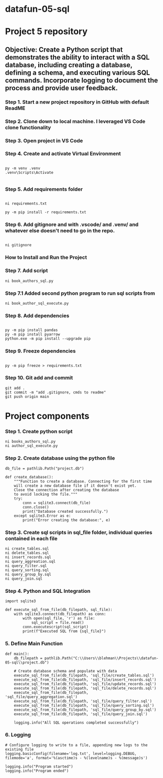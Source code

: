 # datafun-05-sql
# Project 5 repository
## Objective: Create a Python script that demonstrates the ability to interact with a SQL database, including creating a database, defining a schema, and executing various SQL commands. Incorporate logging to document the process and provide user feedback.

### Step 1. Start a new project repository in GitHub with default ReadME

### Step 2.  Clone down to local machine. I leveraged VS Code clone functionality

### Step 3. Open project in VS Code 

### Step 4. Create and activate Virtual Environment

```shell

py -m venv .venv
.venv\Scripts\Activate


```

### Step 5. Add requirements folder

```shell

ni requirements.txt

py -m pip install -r requirements.txt
```

### Step 6. Add gitignore and  with .vscode/ and .venv/ and whatever else doesn't need to go in the repo.

```shell

ni gitignore
```
### How to Install and Run the Project

### Step 7. Add script

```shell
ni book_authors_sql.py
```

### Step 7.1 Added second python program to run sql scripts from
```shell
ni book_author_sql_execute.py
```

### Step 8. Add dependencies

```shell

py -m pip install pandas
py -m pip install pyarrow
python.exe -m pip install --upgrade pip

```

### Step 9. Freeze dependencies

```shell

py -m pip freeze > requirements.txt
```

### Step 10. Git add and commit 

```shell
git add .
git commit -m "add .gitignore, cmds to readme"
git push origin main
```
# Project components

### Step 1. Create python script 
```shell
ni books_authors_sql.py
ni author_sql_execute.py
```
### Step 2. Create database using the python file
```shell
db_file = pathlib.Path("project.db")

def create_database():
    """Function to create a database. Connecting for the first time
    will create a new database file if it doesn't exist yet.
    Close the connection after creating the database
    to avoid locking the file."""
    try:
        conn = sqlite3.connect(db_file)
        conn.close()
        print("Database created successfully.")
    except sqlite3.Error as e:
        print("Error creating the database:", e)
```

### Step 3. Create sql scripts in sql_file folder, individual queries contained in each file

```shell
ni create_tables.sql
ni delete_tables.sql
ni insert_records.sql
ni query_aggreation.sql
ni query_filter.sql
ni query_sorting.sql
ni query_group_by.sql
ni query_join.sql
```

### Step 4. Python and SQL Integration
```shell
import sqlite3

def execute_sql_from_file(db_filepath, sql_file):
    with sqlite3.connect(db_filepath) as conn:
        with open(sql_file, 'r') as file:
            sql_script = file.read()
        conn.executescript(sql_script)
        print(f"Executed SQL from {sql_file}")
```

### 5. Define Main Function
```shell
def main():
    db_filepath = pathlib.Path("C:\\Users\\blehman\\Projects\\datafun-05-sql\\project.db")

    # Create database schema and populate with data
    execute_sql_from_file(db_filepath, 'sql_file/create_tables.sql')
    execute_sql_from_file(db_filepath, 'sql_file/insert_records.sql')
    execute_sql_from_file(db_filepath, 'sql_file/update_records.sql')
    execute_sql_from_file(db_filepath, 'sql_file/delete_records.sql')
    execute_sql_from_file(db_filepath, 'sql_file/query_aggregation.sql')
    execute_sql_from_file(db_filepath, 'sql_file/query_filter.sql')
    execute_sql_from_file(db_filepath, 'sql_file/query_sorting.sql')
    execute_sql_from_file(db_filepath, 'sql_file/query_group_by.sql')
    execute_sql_from_file(db_filepath, 'sql_file/query_join.sql')

    logging.info("All SQL operations completed successfully")
```
### 6. Logging
```shell
# Configure logging to write to a file, appending new logs to the existing file
logging.basicConfig(filename='log.txt', level=logging.DEBUG, filemode='a', format='%(asctime)s - %(levelname)s - %(message)s')

logging.info("Program started")
logging.info("Program ended")
```
